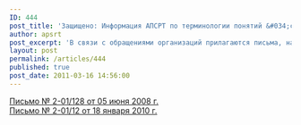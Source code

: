 ```yaml
---
ID: 444
post_title: 'Защищено: Информация АПСРТ по терминологии понятий &#034;судоходство&#034; и &#034;стоечное судно&#034;'
author: apsrt
post_excerpt: 'В связи с обращениями организаций прилагаются письма, направленные АПСРТ в ОАО &quot;Порт Коломна&quot;, по терминологии понятий &quot;судоходство&quot; и &quot;стоечное судно&quot;.'
layout: post
permalink: /articles/444
published: true
post_date: 2011-03-16 14:56:00
---
```

<a href="http://www.apsrt.ru/docs/2-01-128.doc">Письмо № 2-01/128 от 05 июня 2008 г.</a><br />
<a href="http://www.apsrt.ru/docs/2-01-12.doc">Письмо № 2-01/12 от 18 января 2010 г.</a>